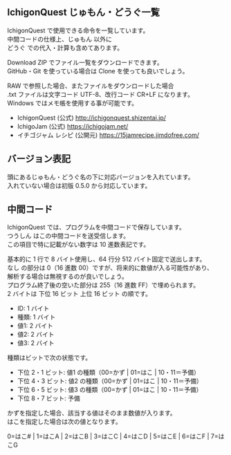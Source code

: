 ## IchigonQuest じゅもん・どうぐ一覧

IchigonQuest で使用できる命令を一覧しています。\
中間コードの仕様上、じゅもん 以外に\
どうぐ での代入・計算も含めてあります。

Download ZIP でファイル一覧をダウンロードできます。\
GitHub・Git を使っている場合は Clone を使っても良いでしょう。

RAW で参照した場合、またファイルをダウンロードした場合\
.txt ファイルは文字コード UTF-8、改行コード CR+LF になります。\
Windows ではメモ帳を使用する事が可能です。

* IchigonQuest (公式) http://ichigonquest.shizentai.jp/
* IchigoJam (公式) https://ichigojam.net/
* イチゴジャム レシピ (公開元) https://15jamrecipe.jimdofree.com/

## バージョン表記

頭にあるじゅもん・どうぐ名の下に対応バージョンを入れています。\
入れていない場合は初版 0.5.0 から対応しています。

## 中間コード

IchigonQuest では、プログラムを中間コードで保存しています。\
つうしん はこの中間コードを送受信します。\
この項目で特に記載がない数字は 10 進数表記です。

基本的に 1 行で 8 バイト使用し、64 行分 512 バイト固定で送出します。\
なし の部分は 0（16 進数 00）ですが、将来的に数値が入る可能性があり、\
解析する場合は無視するのが良いでしょう。\
プログラム終了後の空いた部分は 255（16 進数 FF）で埋められます。\
2 バイトは 下位 16 ビット 上位 16 ビット の順です。

* ID:   1 バイト
* 種類: 1 バイト
* 値1:  2 バイト
* 値2:  2 バイト
* 値3:  2 バイト

種類はビットで次の状態です。

* 下位 2・1 ビット: 値1 の種類（00=かず | 01=はこ | 10・11＝予備）
* 下位 4・3 ビット: 値2 の種類（00=かず | 01=はこ | 10・11＝予備）
* 下位 6・5 ビット: 値3 の種類（00=かず | 01=はこ | 10・11＝予備）
* 下位 8・7 ビット: 予備

かずを指定した場合、該当する値はそのまま数値が入ります。\
はこを指定した場合は次の値となります。

0=はこ# | 1=はこA | 2=はこB | 3=はこC | 4=はこD | 5=はこE | 6=はこF | 7=はこG
